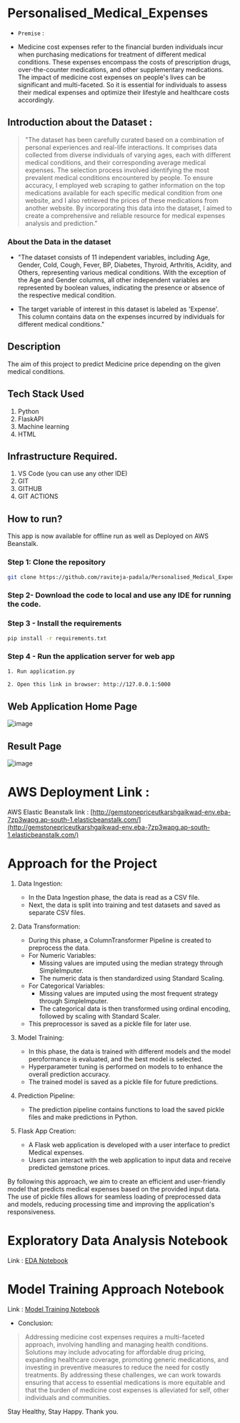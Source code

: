 # Personalised_Medical_Expenses

* `Premise` :
- Medicine cost expenses refer to the financial burden individuals incur when purchasing medications for treatment of different medical conditions. These expenses encompass the costs of prescription drugs, over-the-counter medications, and other supplementary medications. The impact of medicine cost expenses on people's lives can be significant and multi-faceted. So it is essential for individuals to assess their medical expenses and optimize their lifestyle and healthcare costs accordingly.



## Introduction about the Dataset :

> "The dataset has been carefully curated based on a combination of personal experiences and real-life interactions. It comprises data collected from diverse individuals of varying ages, each with different medical conditions, and their corresponding average medical expenses. The selection process involved identifying the most prevalent medical conditions encountered by people. To ensure accuracy, I employed web scraping to gather information on the top medications available for each specific medical condition from one website, and I also retrieved the prices of these medications from another website. By incorporating this data into the dataset, I aimed to create a comprehensive and reliable resource for medical expenses analysis and prediction."

### About the Data in the dataset

* "The dataset consists of 11 independent variables, including Age, Gender, Cold, Cough, Fever, BP, Diabetes, Thyroid, Arthritis, Acidity, and Others, representing various medical conditions. With the exception of the Age and Gender columns, all other independent variables are represented by boolean values, indicating the presence or absence of the respective medical condition.

* The target variable of interest in this dataset is labeled as 'Expense'. This column contains data on the expenses incurred by individuals for different medical conditions."


## Description
The aim of this project to predict Medicine price depending on the given medical conditions.


## Tech Stack Used
1. Python 
2. FlaskAPI 
3. Machine learning
4. HTML 

## Infrastructure Required.
1. VS Code (you can use any other IDE)
2. GIT
3. GITHUB
4. GIT ACTIONS

## How to run?
This app is now available for offline run as well as Deployed on AWS Beanstalk.


### Step 1: Clone the repository
```bash
git clone https://github.com/raviteja-padala/Personalised_Medical_Expenses.git
```

### Step 2- Download the code to local and use any IDE for running the code.

### Step 3 - Install the requirements
```bash
pip install -r requirements.txt
```


### Step 4 - Run the application server for web app
```bash
1. Run application.py
```

```bash
2. Open this link in browser: http://127.0.0.1:5000
```


## Web Application Home Page
![image](https://github.com/raviteja-padala/Medicine_price_scrap-compare/blob/main/project%20images/med%20homepage.png)

## Result Page
![image](https://github.com/raviteja-padala/Medicine_price_scrap-compare/blob/main/project%20images/price%20page.png)




# AWS Deployment Link :

AWS Elastic Beanstalk link : [http://gemstonepriceutkarshgaikwad-env.eba-7zp3wapg.ap-south-1.elasticbeanstalk.com/](http://gemstonepriceutkarshgaikwad-env.eba-7zp3wapg.ap-south-1.elasticbeanstalk.com/)



# Approach for the Project

1. Data Ingestion:
   - In the Data Ingestion phase, the data is read as a CSV file.
   - Next, the data is split into training and test datasets and saved as separate CSV files.

2. Data Transformation:
   - During this phase, a ColumnTransformer Pipeline is created to preprocess the data.
   - For Numeric Variables:
     - Missing values are imputed using the median strategy through SimpleImputer.
     - The numeric data is then standardized using Standard Scaling.
   - For Categorical Variables:
     - Missing values are imputed using the most frequent strategy through SimpleImputer.
     - The categorical data is then transformed using ordinal encoding, followed by scaling with Standard Scaler.
   - This preprocessor is saved as a pickle file for later use.

3. Model Training:
   - In this phase, the data is trained with different models and the model peroformance is evaluated, and the best model is selected.
   - Hyperparameter tuning is performed on models to to enhance the overall prediction accuracy.
   - The trained model is saved as a pickle file for future predictions.

4. Prediction Pipeline:
   - The prediction pipeline contains functions to load the saved pickle files and make predictions in Python.

5. Flask App Creation:
   - A Flask web application is developed with a user interface to predict Medical expenses.
   - Users can interact with the web application to input data and receive predicted gemstone prices.

By following this approach, we aim to create an efficient and user-friendly model that predicts medical expenses based on the provided input data. The use of pickle files allows for seamless loading of preprocessed data and models, reducing processing time and improving the application's responsiveness.




# Exploratory Data Analysis Notebook

Link : [EDA Notebook](notebooks\1_EDA_of_Med_Expenses.ipynb)

# Model Training Approach Notebook

Link : [Model Training Notebook](notebooks\2_Model_training_on_Med_Exp_data.ipynb)



* Conclusion:
> Addressing medicine cost expenses requires a multi-faceted approach, involving handling and managing health conditions. Solutions may include advocating for affordable drug pricing, expanding healthcare coverage, promoting generic medications, and investing in preventive measures to reduce the need for costly treatments. By addressing these challenges, we can work towards ensuring that access to essential medications is more equitable and that the burden of medicine cost expenses is alleviated for self, other individuals and communities.

Stay Healthy, Stay Happy.
Thank you.